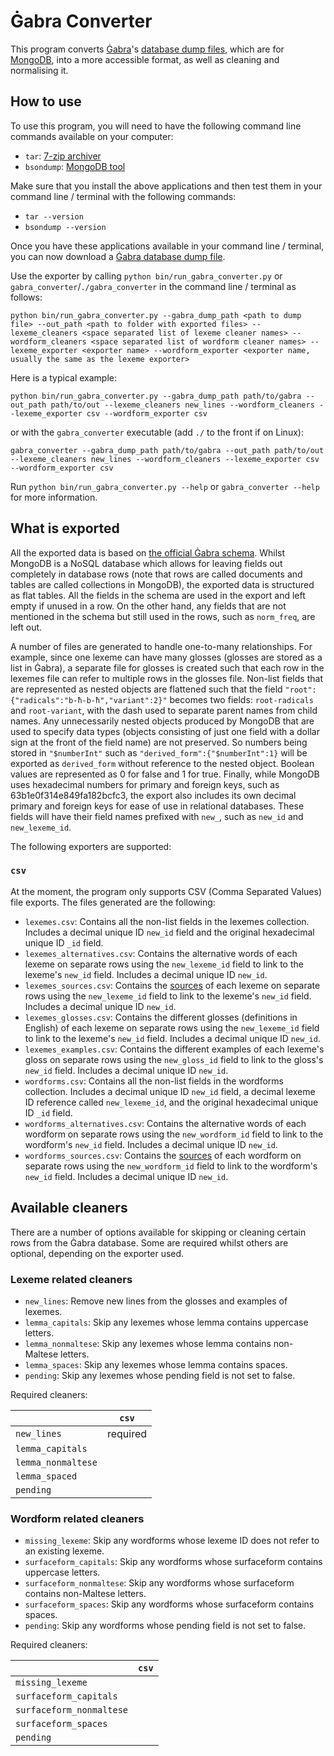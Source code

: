 # Ġabra Converter

This program converts [Ġabra](https://mlrs.research.um.edu.mt/resources/gabra/)'s [database dump files](https://mlrs.research.um.edu.mt/resources/gabra-api/p/download), which are for [MongoDB](https://www.mongodb.com/), into a more accessible format, as well as cleaning and normalising it.

## How to use

To use this program, you will need to have the following command line commands available on your computer:

- `tar`: [7-zip archiver](https://www.7-zip.org/download.html)
- `bsondump`: [MongoDB tool](https://www.mongodb.com/docs/database-tools/installation/installation/)

Make sure that you install the above applications and then test them in your command line / terminal with the following commands:

- `tar --version`
- `bsondump --version`

Once you have these applications available in your command line / terminal, you can now download a [Ġabra database dump file](https://mlrs.research.um.edu.mt/resources/gabra-api/p/download).

Use the exporter by calling `python bin/run_gabra_converter.py` or `gabra_converter`/`./gabra_converter` in the command line / terminal as follows:

`python bin/run_gabra_converter.py --gabra_dump_path <path to dump file> --out_path <path to folder with exported files> --lexeme_cleaners <space separated list of lexeme cleaner names> --wordform_cleaners <space separated list of wordform cleaner names> --lexeme_exporter <exporter name> --wordform_exporter <exporter name, usually the same as the lexeme exporter>`

Here is a typical example:

`python bin/run_gabra_converter.py --gabra_dump_path path/to/gabra --out_path path/to/out --lexeme_cleaners new_lines --wordform_cleaners --lexeme_exporter csv --wordform_exporter csv`

or with the `gabra_converter` executable (add `./` to the front if on Linux):

`gabra_converter --gabra_dump_path path/to/gabra --out_path path/to/out --lexeme_cleaners new_lines --wordform_cleaners --lexeme_exporter csv --wordform_exporter csv`

Run `python bin/run_gabra_converter.py --help` or `gabra_converter --help` for more information.

## What is exported

All the exported data is based on [the official Ġabra schema](https://mlrs.research.um.edu.mt/resources/gabra-api/p/schema).
Whilst MongoDB is a NoSQL database which allows for leaving fields out completely in database rows (note that rows are called documents and tables are called collections in MongoDB), the exported data is structured as flat tables.
All the fields in the schema are used in the export and left empty if unused in a row.
On the other hand, any fields that are not mentioned in the schema but still used in the rows, such as `norm_freq`, are left out.

A number of files are generated to handle one-to-many relationships.
For example, since one lexeme can have many glosses (glosses are stored as a list in Ġabra), a separate file for glosses is created such that each row in the lexemes file can refer to multiple rows in the glosses file.
Non-list fields that are represented as nested objects are flattened such that the field `"root":{"radicals":"b-ħ-b-ħ","variant":2}"` becomes two fields: `root-radicals` and `root-variant`, with the dash used to separate parent names from child names.
Any unnecessarily nested objects produced by MongoDB that are used to specify data types (objects consisting of just one field with a dollar sign at the front of the field name) are not preserved.
So numbers being stored in `"$numberInt"` such as `"derived_form":{"$numberInt":1}` will be exported as `derived_form` without reference to the nested object.
Boolean values are represented as 0 for false and 1 for true.
Finally, while MongoDB uses hexadecimal numbers for primary and foreign keys, such as 63b1e0f314e849fa182bcfc3, the export also includes its own decimal primary and foreign keys for ease of use in relational databases.
These fields will have their field names prefixed with `new_`, such as `new_id` and `new_lexeme_id`.

The following exporters are supported:

### `csv`

At the moment, the program only supports CSV (Comma Separated Values) file exports.
The files generated are the following:

- `lexemes.csv`: Contains all the non-list fields in the lexemes collection.
    Includes a decimal unique ID `new_id` field and the original hexadecimal unique ID `_id` field.
- `lexemes_alternatives.csv`: Contains the alternative words of each lexeme on separate rows using the `new_lexeme_id` field to link to the lexeme's `new_id` field.
    Includes a decimal unique ID `new_id`.
- `lexemes_sources.csv`: Contains the [sources](https://mlrs.research.um.edu.mt/resources/gabra/sources) of each lexeme on separate rows using the `new_lexeme_id` field to link to the lexeme's `new_id` field.
    Includes a decimal unique ID `new_id`.
- `lexemes_glosses.csv`: Contains the different glosses (definitions in English) of each lexeme on separate rows using the `new_lexeme_id` field to link to the lexeme's `new_id` field.
    Includes a decimal unique ID `new_id`.
- `lexemes_examples.csv`: Contains the different examples of each lexeme's gloss on separate rows using the `new_gloss_id` field to link to the gloss's `new_id` field.
    Includes a decimal unique ID `new_id`.
- `wordforms.csv`: Contains all the non-list fields in the wordforms collection.
    Includes a decimal unique ID `new_id` field, a decimal lexeme ID reference called `new_lexeme_id`, and the original hexadecimal unique ID `_id` field.
- `wordforms_alternatives.csv`: Contains the alternative words of each wordform on separate rows using the `new_wordform_id` field to link to the wordform's `new_id` field.
    Includes a decimal unique ID `new_id`.
- `wordforms_sources.csv`: Contains the [sources](https://mlrs.research.um.edu.mt/resources/gabra/sources) of each wordform on separate rows using the `new_wordform_id` field to link to the wordform's `new_id` field.
    Includes a decimal unique ID `new_id`.

## Available cleaners

There are a number of options available for skipping or cleaning certain rows from the Ġabra database.
Some are required whilst others are optional, depending on the exporter used.

### Lexeme related cleaners

- `new_lines`: Remove new lines from the glosses and examples of lexemes.
- `lemma_capitals`: Skip any lexemes whose lemma contains uppercase letters.
- `lemma_nonmaltese`: Skip any lexemes whose lemma contains non-Maltese letters.
- `lemma_spaces`: Skip any lexemes whose lemma contains spaces.
- `pending`: Skip any lexemes whose pending field is not set to false.

Required cleaners:

||`csv`|
|---|---|
|`new_lines`|required|
|`lemma_capitals`||
|`lemma_nonmaltese`||
|`lemma_spaced`||
|`pending`||

### Wordform related cleaners

- `missing_lexeme`: Skip any wordforms whose lexeme ID does not refer to an existing lexeme.
- `surfaceform_capitals`: Skip any wordforms whose surfaceform contains uppercase letters.
- `surfaceform_nonmaltese`: Skip any wordforms whose surfaceform contains non-Maltese letters.
- `surfaceform_spaces`: Skip any wordforms whose surfaceform contains spaces.
- `pending`: Skip any wordforms whose pending field is not set to false.

Required cleaners:

||`csv`|
|---|---|
|`missing_lexeme`||
|`surfaceform_capitals`||
|`surfaceform_nonmaltese`||
|`surfaceform_spaces`||
|`pending`||
